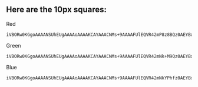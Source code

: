 ## Here are the 10px squares:

Red
```
iVBORw0KGgoAAAANSUhEUgAAAAoAAAAKCAYAAACNMs+9AAAAFUlEQVR42mP8z8BQz0AEYBxVSF+FABJADveWkH6oAAAAAElFTkSuQmCC
```

Green
```
iVBORw0KGgoAAAANSUhEUgAAAAoAAAAKCAYAAACNMs+9AAAAFUlEQVR42mNk+M9Qz0AEYBxVSF+FAAhKDveksOjmAAAAAElFTkSuQmCC
```

Blue 
```
iVBORw0KGgoAAAANSUhEUgAAAAoAAAAKCAYAAACNMs+9AAAAFUlEQVR42mNkYPhfz0AEYBxVSF+FAP5FDvcfRYWgAAAAAElFTkSuQmCC
```
